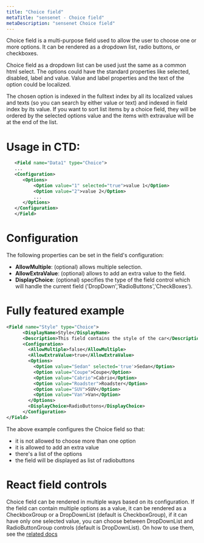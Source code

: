 ```yaml
---
title: "Choice field"
metaTitle: "sensenet - Choice field"
metaDescription: "sensenet Choice field"
---
```


Choice field is a multi-purpose field used to allow the user to choose one or more options. It can be rendered as a dropdown list, radio buttons, or checkboxes.

Choice field as a dropdown list can be used just the same as a common html select. The options could have the standard properties like selected, disabled, label and value. Value and label properties and the text of the option could be localized.

The chosen option is indexed in the fulltext index by all its localized values and texts (so you can search by either value or text) and indexed in field index by its value. If you want to sort list items by a choice field, they will be ordered by the selected options value and the items with extravalue will be at the end of the list.

# Usage in CTD:

```xml
   <Field name="Data1" type="Choice">
   ...
   <Configuration>
      <Options>
          <Option value="1" selected="true">value 1</Option>
          <Option value="2">value 2</Option>
          ...
      </Options>
   </Configuration>
   </Field>
```

# Configuration

The following properties can be set in the field's configuration:

- **AllowMultiple**: (optional) allows multiple selection.
- **AllowExtraValue**: (optional) allows to add an extra value to the field.
- **DisplayChoice**: (optional) specifies the type of the field control which will handle the current field ('DropDown','RadioButtons','CheckBoxes').

# Fully featured example

```xml
<Field name="Style" type="Choice">
      <DisplayName>Style</DisplayName>
      <Description>This field contains the style of the car</Description>
      <Configuration>
        <AllowMultiple>false</AllowMultiple>
        <AllowExtraValue>true</AllowExtraValue>
        <Options>
          <Option value="Sedan" selected='true'>Sedan</Option>
          <Option value="Coupe">Coupe</Option>
          <Option value="Cabrio">Cabrio</Option>
          <Option value="Roadster">Roadster</Option>
          <Option value="SUV">SUV</Option>
          <Option value="Van">Van</Option>
        </Options>
        <DisplayChoice>RadioButtons</DisplayChoice>
      </Configuration>
</Field>
```

The above example configures the Choice field so that:

- it is not allowed to choose more than one option
- it is allowed to add an extra value
- there's a list of the options
- the field will be displayed as list of radiobuttons

# React field controls

Choice field can be rendered in multiple ways based on its configuration. If the field can contain multiple options as a value, it can be rendered as a CheckboxGroup or a DropDownList (default is CheckboxGroup), if it can have only one selected value, you can choose between DropDownList and RadioButtonGroup controls (default is DropDownList). On how to use them, see the [related docs](https://sn-react-component-docs.netlify.app/?path=/story/fieldcontrols-checkboxgroup--new-mode)
